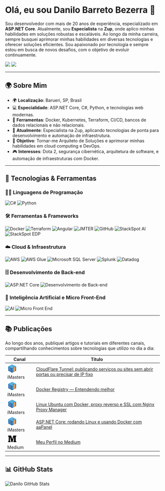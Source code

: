 # Olá, eu sou Danilo Barreto Bezerra 👋

Sou desenvolvedor com mais de 20 anos de experiência, especializado em **ASP.NET Core**. Atualmente, sou **Especialista** na **Zup**, onde aplico minhas habilidades em soluções robustas e escaláveis. Ao longo da minha carreira, sempre busquei aprimorar minhas habilidades em diversas tecnologias e oferecer soluções eficientes. Sou apaixonado por tecnologia e sempre estou em busca de novos desafios, com o objetivo de evoluir continuamente.

[![](https://img.shields.io/badge/-Danilo%20Barreto%20Bezerra-blue?style=for-the-badge&logo=Linkedin&logoColor=white&link=https://www.linkedin.com/in/danilobbezerra/)](https://www.linkedin.com/in/danilobbezerra/)
[![](https://img.shields.io/badge/-@danilobbezerra-%23181717?style=for-the-badge&logo=github)](https://github.com/danilobbezerra)

---

## 🌍 Sobre Mim
- 🌍 **Localização**: Barueri, SP, Brasil
- 💻 **Especialidade**: ASP.NET Core, C#, Python, e tecnologias web modernas.
- 🔧 **Ferramentas**: Docker, Kubernetes, Terraform, CI/CD, bancos de dados relacionais e não relacionais.
- 🎯 **Atualmente**: Especialista na Zup, aplicando tecnologias de ponta para desenvolvimento e automação de infraestrutura.
- 🚀 **Objetivo**: Tornar-me Arquiteto de Soluções e aprimorar minhas habilidades em cloud computing e DevOps.
- 🎮 **Interesses**: Dota 2, segurança cibernética, arquitetura de software, e automação de infraestruturas com Docker.

---

## 🚀 Tecnologias & Ferramentas

### 🧑‍💻 Linguagens de Programação

![C#](https://img.shields.io/badge/-C%23-239120?style=for-the-badge&logo=c-sharp&logoColor=white)
![Python](https://img.shields.io/badge/-Python-3776AB?style=for-the-badge&logo=python&logoColor=white)

### 🛠️ Ferramentas & Frameworks

![Docker](https://img.shields.io/badge/-Docker-2496ED?style=for-the-badge&logo=docker&logoColor=white)
![Terraform](https://img.shields.io/badge/-Terraform-623CE4?style=for-the-badge&logo=terraform&logoColor=white)
![Angular](https://img.shields.io/badge/-Angular-DD0031?style=for-the-badge&logo=angular&logoColor=white)
![JMTER](https://img.shields.io/badge/-JMTER-EE3124?style=for-the-badge&logo=apache-jmeter&logoColor=white)
![GitHub](https://img.shields.io/badge/-GitHub-181717?style=for-the-badge&logo=github&logoColor=white)
![StackSpot AI](https://img.shields.io/badge/-StackSpot%20AI-12100E?style=for-the-badge&logo=artificial-intelligence&logoColor=white)
![StackSpot EDP](https://img.shields.io/badge/-StackSpot%20EDP-12100E?style=for-the-badge&logo=edp&logoColor=white)

### ☁️ Cloud & Infraestrutura

![AWS](https://img.shields.io/badge/-AWS-232F3E?style=for-the-badge&logo=amazon-aws&logoColor=white)
![AWS Glue](https://img.shields.io/badge/-AWS%20Glue-FF9900?style=for-the-badge&logo=amazon-aws&logoColor=white)
![Microsoft SQL Server](https://img.shields.io/badge/-Microsoft%20SQL%20Server-CC2927?style=for-the-badge&logo=microsoft-sql-server&logoColor=white)
![Splunk](https://img.shields.io/badge/-Splunk-000000?style=for-the-badge&logo=splunk&logoColor=white)
![Datadog](https://img.shields.io/badge/-Datadog-632CA6?style=for-the-badge&logo=datadog&logoColor=white)

### 🗄️ Desenvolvimento de Back-end

![ASP.NET Core](https://img.shields.io/badge/-ASP.NET%20Core-512BD4?style=for-the-badge&logo=dotnet&logoColor=white)
![Desenvolvimento de Back-end](https://img.shields.io/badge/-Desenvolvimento%20de%20Back--end-0052CC?style=for-the-badge&logo=backend&logoColor=white)

### 🧠 Inteligência Artificial e Micro Front-End

![AI](https://img.shields.io/badge/-AI-0A0A0A?style=for-the-badge&logo=artificial-intelligence&logoColor=white)
![Micro Front End](https://img.shields.io/badge/-Micro%20Front%20End-0D47A1?style=for-the-badge&logo=frontend&logoColor=white)

---

## 📚 Publicações

Ao longo dos anos, publiquei artigos e tutoriais em diferentes canais, compartilhando conhecimentos sobre tecnologias que utilizo no dia a dia:

| **Canal**                          | **Título**                                                                                                                                                              |
|------------------------------------|------------------------------------------------------------------------------------------------------------------------------------------------------------------------|
| ![iMasters](imagens/imasters.png) iMasters | [CloudFlare Tunnel: publicando serviços ou sites sem abrir portas ou precisar de IP fixo](https://imasters.com.br/tendencias/cloudflare-tunnel-publicando-servicos-ou-sites-sem-abrir-portas-ou-precisar-de-ip-fixo) |
| ![iMasters](imagens/imasters.png) iMasters | [Docker Registry — Entendendo melhor](https://imasters.com.br/docker/docker-registry-entendendo-melhor)                                                                 |
| ![iMasters](imagens/imasters.png) iMasters | [Linux Ubuntu com Docker, proxy reverso e SSL com Nginx Proxy Manager](https://imasters.com.br/linux/linux-ubuntu-com-docker-proxy-reverso-e-ssl-com-nginx-proxy-manager) |
| ![iMasters](imagens/imasters.png) iMasters | [ASP.NET Core: rodando Linux e usando Docker com aaPanel](https://imasters.com.br/dotnet/asp-net-core-rodando-linux-e-usando-docker-com-aapanel)                          |
| ![Medium](imagens/medium.png) Medium | [Meu Perfil no Medium](https://danilobarretobezerra.medium.com/)                                                                                                       |

---

## 📊 GitHub Stats

![Danilo GitHub Stats](https://github-readme-stats.vercel.app/api?username=danilobbezerra&show_icons=true&theme=radical)

